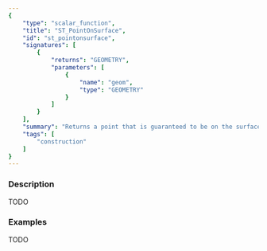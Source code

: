 ```yaml
---
{
    "type": "scalar_function",
    "title": "ST_PointOnSurface",
    "id": "st_pointonsurface",
    "signatures": [
        {
            "returns": "GEOMETRY",
            "parameters": [
                {
                    "name": "geom",
                    "type": "GEOMETRY"
                }
            ]
        }
    ],
    "summary": "Returns a point that is guaranteed to be on the surface of the input geometry. Sometimes a useful alternative to ST_Centroid.",
    "tags": [
        "construction"
    ]
}
---
```


### Description

TODO

### Examples

TODO


